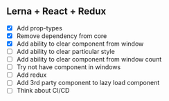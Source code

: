 ## Lerna + React + Redux

- [X] Add prop-types
- [X] Remove dependency from core
- [X] Add ability to clear component from window
- [ ] Add ability to clear particular style
- [ ] Add ability to clear component from window count
- [ ] Try not have component in windows
- [ ] Add redux
- [ ] Add 3rd party component to lazy load component
- [ ] Think about CI/CD 
